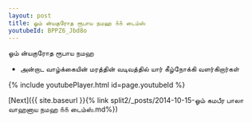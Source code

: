 ```yaml
---
layout: post
title: ஓம் ன்யகுரோத ரூபாய நமஹ ௧௧ டைம்ஸ்
youtubeId: BPPZ6_Jbd8o
---
```

 
 
 ஓம் ன்யகுரோத ரூபாய நமஹ  
 
 -  அன்றாட வாழ்க்கையின் மரத்தின் வடிவத்தில் யார் கீழ்நோக்கி வளர்கிறார்கள் 
 
  
 
  
 
 
 
 
 
 


{% include youtubePlayer.html id=page.youtubeId %}
 
[Next]({{ site.baseurl }}{% link  split2/_posts/2014-10-15-ஓம் கமபீர பாலா வாஹனாய நமஹ ௧௧ டைம்ஸ்.md%})
 
